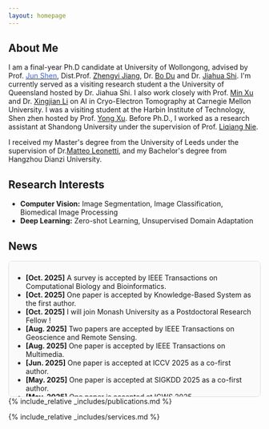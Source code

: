 ```yaml
---
layout: homepage
---
```


## About Me

I am a final-year Ph.D candidate at University of Wollongong, advised by Prof. [<span style="color:rgb(61, 96, 212);">Jun Shen</span>](https://scholars.uow.edu.au/jun-shen), Dist.Prof. [<span style="color: #rgb(61, 96, 212);">Zhengyi Jiang</span>](https://scholars.uow.edu.au/zhengyi-jiang), Dr. [<span style="color: #rgb(61, 96, 212);">Bo Du</span>](https://experts.griffith.edu.au/43067-bo-bobby-du) and Dr. [<span style="color: #rgb(61, 96, 212);">Jiahua Shi</span>](https://about.uq.edu.au/experts/43928). I'm currently served as a visiting research student a the University of Queensland hosted by Dr. Jiahua Shi. I also work closely with Prof. [<span style="color: #rgb(61, 96, 212);">Min Xu</span>](https://xulabs.github.io/min-xu/) and Dr. [<span style="color: #rgb(61, 96, 212);">Xingjian Li</span>](https://scholar.google.com/citations?user=f9V0NZkAAAAJ&hl=en) on AI in Cryo-Electron Tomography at Carnegie Mellon University. I was a visiting student at the Harbin Institute of Technology, Shen zhen hosted by Prof. [<span style="color: #rgb(61, 96, 212);">Yong Xu</span>](https://scholar.google.com.au/citations?view_op=list_works&hl=en&hl=en&user=zOVgYQYAAAAJ&sortby=pubdate). Before Ph.D., I worked as a research assistant at Shandong University under the supervision of Prof. [<span style="color: #rgb(61, 96, 212);">Liqiang Nie</span>](https://liqiangnie.github.io/index.html).

I received my Master's degree from the University of Leeds under the supervision of Dr.[<span style="color: #rgb(61, 96, 212);">Matteo Leonetti</span>](https://www.kcl.ac.uk/people/matteo-leonetti), and my Bachelor's degree from Hangzhou Dianzi University.

## Research Interests

- **Computer Vision:** Image Segmentation, Image Classification, Biomedical Image Processing
- **Deep Learning:** Zero-shot Learning, Unsupervised Domain Adaptation

## News
<div style="max-height: 250px; overflow-y: auto; border: 1px solid #ddddddff; padding: 10px; border-radius: 8px; background-color: #fafafaff;">

- **[Oct. 2025]** A survey is accepted by IEEE Transactions on Computational Biology and Bioinformatics.
- **[Oct. 2025]** One paper is accepted by Knowledge-Based System as the first author.
- **[Oct. 2025]** I will join Monash University as a Postdoctoral Research Fellow !
- **[Aug. 2025]** Two papers are accepted by IEEE Transactions on Geoscience and Remote Sensing.
- **[Aug. 2025]** One paper is accepted by IEEE Transactions on Multimedia.
- **[Jun. 2025]** One paper is accepted at ICCV 2025 as a co-first author.
- **[May. 2025]** One paper is accepted at SIGKDD 2025 as a co-first author.
- **[May. 2025]** One paper is accepted at ICWS 2025.
- **[Jan. 2025]** One paper is accepted by IEEE Transactions on Geoscience and Remote Sensing.
- **[Dec. 2024]** One paper is accepted by AAAI 2025 as the first author.
- **[Sep. 2024]** One paper is accepted by Neurips 2024.
- **[Jun. 2024]** One paper is accepted by Briefings in Bioinformatics.
- **[Feb. 2024]** One paper is accepted by ISBI 2024 as the first author.
- **[Aug. 2023]** One paper is accepted by IEEE Transactions on Image Processing as the first author.

</div>
{% include_relative _includes/publications.md %}


{% include_relative _includes/services.md %}

